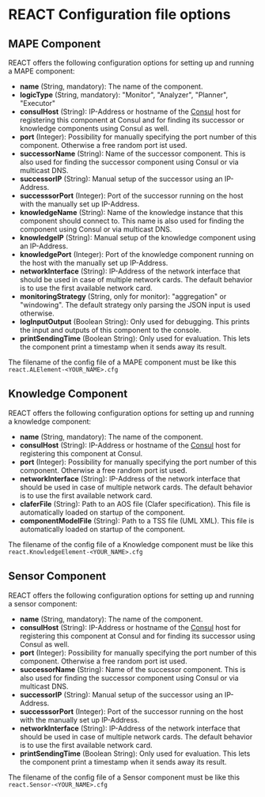 # REACT Configuration file options

## MAPE Component

REACT offers the following configuration options for setting up and running a MAPE component:

* **name** (String, mandatory): The name of the component.
* **logicType** (String, mandatory): "Monitor", "Analyzer", "Planner", "Executor"
* **consulHost** (String): IP-Address or hostname of the [Consul](https://www.consul.io/) host for registering this component at Consul and for finding its successor or knowledge components using Consul as well.
* **port** (Integer): Possibility for manually specifying the port number of this component. Otherwise a free random port ist used.
* **successorName** (String): Name of the successor component. This is also used for finding the successor component using Consul or via multicast DNS.
* **successorIP** (String): Manual setup of the successor using an IP-Address.
* **successsorPort** (Integer): Port of the successor running on the host with the manually set up IP-Address.
* **knowledgeName** (String): Name of the knowledge instance that this component should connect to. This name is also used for finding the component using Consul or via multicast DNS.
* **knowledgeIP** (String): Manual setup of the knowledge component using an IP-Address.
* **knowledgePort** (Integer): Port of the knowledge component running on the host with the manually set up IP-Address.
* **networkInterface** (String): IP-Address of the network interface that should be used in case of multiple network cards. The default behavior is to use the first available network card.
* **monitoringStrategy** (String, only for monitor): "aggregation" or "windowing". The default strategy only parsing the JSON input is used otherwise.
* **logInputOutput** (Boolean String): Only used for debugging. This prints the input and outputs of this component to the console.
* **printSendingTime** (Boolean String): Only used for evaluation. This lets the component print a timestamp when it sends away its result.

The filename of the config file of a MAPE component must be like this `react.ALElement-<YOUR_NAME>.cfg`

## Knowledge Component

REACT offers the following configuration options for setting up and running a knowledge component:

* **name** (String, mandatory): The name of the component.
* **consulHost** (String): IP-Address or hostname of the [Consul](https://www.consul.io/) host for registering this component at Consul.
* **port** (Integer): Possibility for manually specifying the port number of this component. Otherwise a free random port ist used.
* **networkInterface** (String): IP-Address of the network interface that should be used in case of multiple network cards. The default behavior is to use the first available network card.
* **claferFile** (String): Path to an AOS file (Clafer specification). This file is automatically loaded on startup of the component.
* **componentModelFile** (String): Path to a TSS file (UML XML). This file is automatically loaded on startup of the component.

The filename of the config file of a Knowledge component must be like this `react.KnowledgeElement-<YOUR_NAME>.cfg`

## Sensor Component

REACT offers the following configuration options for setting up and running a sensor component:

* **name** (String, mandatory): The name of the component.
* **consulHost** (String): IP-Address or hostname of the [Consul](https://www.consul.io/) host for registering this component at Consul and for finding its successor using Consul as well.
* **port** (Integer): Possibility for manually specifying the port number of this component. Otherwise a free random port ist used.
* **successorName** (String): Name of the successor component. This is also used for finding the successor component using Consul or via multicast DNS.
* **successorIP** (String): Manual setup of the successor using an IP-Address.
* **successsorPort** (Integer): Port of the successor running on the host with the manually set up IP-Address.
* **networkInterface** (String): IP-Address of the network interface that should be used in case of multiple network cards. The default behavior is to use the first available network card.
* **printSendingTime** (Boolean String): Only used for evaluation. This lets the component print a timestamp when it sends away its result.

The filename of the config file of a Sensor component must be like this `react.Sensor-<YOUR_NAME>.cfg`
